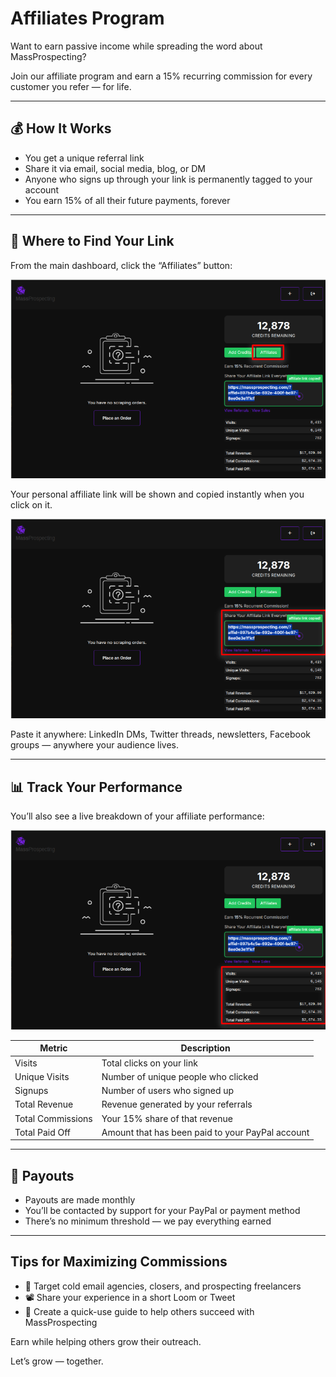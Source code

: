 # Affiliates Program

Want to earn passive income while spreading the word about MassProspecting?

Join our affiliate program and earn a 15% recurring commission for every customer you refer — for life.

---

## 💰 How It Works

- You get a unique referral link
- Share it via email, social media, blog, or DM
- Anyone who signs up through your link is permanently tagged to your account
- You earn 15% of all their future payments, forever

---

## 🔗 Where to Find Your Link

From the main dashboard, click the “Affiliates” button:

![Open Affiliate Panel](assets/affiliates-01.png)

Your personal affiliate link will be shown and copied instantly when you click on it.

![Affiliate Link Copied](assets/affiliates-02.png)

Paste it anywhere: LinkedIn DMs, Twitter threads, newsletters, Facebook groups — anywhere your audience lives.

---

## 📊 Track Your Performance

You’ll also see a live breakdown of your affiliate performance:

![Affiliate Stats Panel](assets/affiliates-03.png)

| Metric                | Description |
|-----------------------|-------------|
| Visits                | Total clicks on your link |
| Unique Visits         | Number of unique people who clicked |
| Signups               | Number of users who signed up |
| Total Revenue         | Revenue generated by your referrals |
| Total Commissions     | Your 15% share of that revenue |
| Total Paid Off        | Amount that has been paid to your PayPal account |

---

## 🧾 Payouts

- Payouts are made monthly
- You’ll be contacted by support for your PayPal or payment method
- There’s no minimum threshold — we pay everything earned

---

## Tips for Maximizing Commissions

- 🎯 Target cold email agencies, closers, and prospecting freelancers
- 📽️ Share your experience in a short Loom or Tweet
- 🧠 Create a quick-use guide to help others succeed with MassProspecting

Earn while helping others grow their outreach.

Let’s grow — together.
